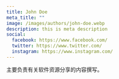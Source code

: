 ```yaml
---
title: John Doe
meta_title: ""
image: /images/authors/john-doe.webp
description: this is meta description
social:
  facebook: https://www.facebook.com/
  twitter: https://www.twitter.com/
  instagram: https://www.instagram.com/
---
```


主要负责有关软件资源分享的内容撰写。
